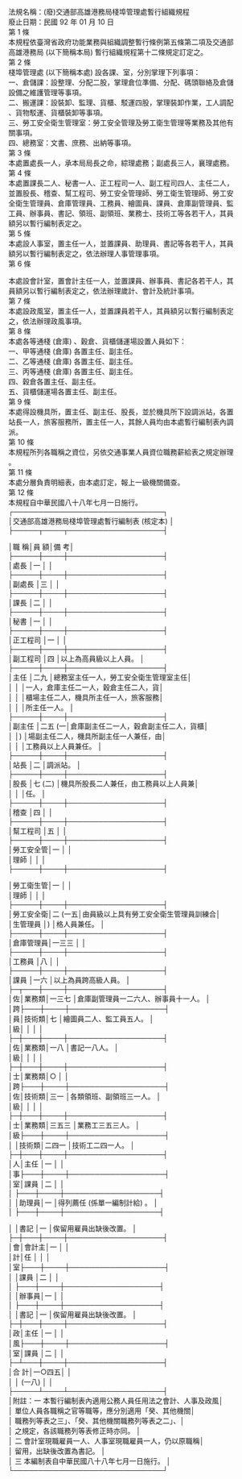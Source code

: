 法規名稱：(廢)交通部高雄港務局棧埠管理處暫行組織規程  
廢止日期：民國 92 年 01 月 10 日  
第 1 條  
本規程依臺灣省政府功能業務與組織調整暫行條例第五條第二項及交通部  
高雄港務局 (以下簡稱本局) 暫行組織規程第十二條規定訂定之。  
第 2 條  
棧埠管理處 (以下簡稱本處) 設各課、室，分別掌理下列事項：  
一、倉儲課：設整理、分配二股，掌理倉位準備、分配、碼頭聯絡及倉儲  
設備之維護管理等事項。  
二、搬運課：設裝卸、監理、貨櫃、駁運四股，掌理裝卸作業，工人調配  
、貨物駁運、貨櫃裝卸等事項。  
三、勞工安全衛生管理室：勞工安全管理及勞工衛生管理等業務及其他有  
關事項。  
四、總務室：文書、庶務、出納等事項。  
第 3 條  
本處置處長一人，承本局局長之命，綜理處務；副處長三人，襄理處務。  
第 4 條  
本處置課長二人、秘書一人、正工程司一人、副工程司四人、主任二人，  
並置股長、稽查、幫工程司、勞工安全管理師、勞工衛生管理師、勞工安  
全衛生管理員、倉庫管理員、工務員、繪圖員、課員、倉庫副管理員、監  
工員、辦事員、書記、領班、副領班、業務士、技術工等各若干人，其員  
額另以暫行編制表定之。  
第 5 條  
本處設人事室，置主任一人，並置課員、助理員、書記等各若干人，其員  
額另以暫行編制表定之，依法辦理人事管理事項。  
第 6 條  


本處設會計室，置會計主任一人，並置課員、辦事員、書記各若干人，其  
員額另以暫行編制表定之，依法辦理歲計、會計及統計事項。  
第 7 條  
本處設政風室，置主任一人，並置課員若干人，其員額另以暫行編制表定  
之，依法辦理政風事項。  
第 8 條  
本處各等通棧 (倉庫) 、穀倉、貨櫃儲運場設置人員如下：  
一、甲等通棧 (倉庫) 各置主任、副主任。  
二、乙等通棧 (倉庫) 各置主任、副主任。  
三、丙等通棧 (倉庫) 各置主任、副主任。  
四、穀倉各置主任、副主任。  
五、貨櫃儲運場各置主任、副主任。  
第 9 條  
本處得設機具所，置主任、副主任、股長，並於機具所下設調派站，各置  
站長一人，旅客服務所，置主任一人，其餘人員均由本處暫行編制表內調  
派。  
第 10 條  
本規程所列各職稱之資位，另依交通事業人員資位職務薪給表之規定辦理  
。  
第 11 條  
本處分層負責明細表，由本處訂定，報上一級機關備查。  
第 12 條  
本規程自中華民國八十八年七月一日施行。  
┌──────────────────────────────┐  
│交通部高雄港務局棧埠管理處暫行編制表 (核定本) │  
├─────┬────┬───────────────────┤  


│職 稱│員 額│備 考│  
├─────┼────┼───────────────────┤  
│處長 │一 │ │  
├─────┼────┼───────────────────┤  
│副處長 │三 │ │  
├─────┼────┼───────────────────┤  
│課長 │二 │ │  
├─────┼────┼───────────────────┤  
│秘書 │一 │ │  
├─────┼────┼───────────────────┤  
│正工程司 │一 │ │  
├─────┼────┼───────────────────┤  
│副工程司 │四 │以上為高員級以上人員。 │  
├─────┼────┼───────────────────┤  
│主任 │二九 │總務室主任一人，勞工安全衛生管理室主任│  
│ │ │一人，倉庫主任二一人，穀倉主任二人，貨│  
│ │ │櫃場主任二人，機具所主任一人，旅客服務│  
│ │ │所主任一人。 │  
├─────┼────┼───────────────────┤  
│副主任 │二五 (一│倉庫副主任二一人，穀倉副主任二人，貨櫃│  
│ │) │場副主任二人，機具所副主任一人兼任，由│  
│ │ │工務員以上人員兼任。 │  
├─────┼────┼───────────────────┤  
│站長 │二 │調派站。 │  
├─────┼────┼───────────────────┤  
│股長 │七 (二) │機具所股長二人兼任，由工務員以上人員兼│  
│ │ │任。 │  
├─────┼────┼───────────────────┤  
│稽查 │四 │ │  
├─────┼────┼───────────────────┤  
│幫工程司 │五 │ │  
├─────┼────┼───────────────────┤  
│勞工安全管│一 │ │  
│理師 │ │ │  
├─────┼────┼───────────────────┤  


│勞工衛生管│一 │ │  
│理師 │ │ │  
├─────┼────┼───────────────────┤  
│勞工安全衛│二 (一五│由員級以上具有勞工安全衛生管理員訓練合│  
│生管理員 │) │格人員兼任。 │  
├─────┼────┼───────────────────┤  
│倉庫管理員│一三三 │ │  
├─────┼────┼───────────────────┤  
│工務員 │八 │ │  
├─────┼────┼───────────────────┤  
│課員 │一六 │以上為員跨高級人員。 │  
├─┬───┼────┼───────────────────┤  
│佐│業務類│一三七 │倉庫副管理員一二六人、辦事員十一人。 │  
│跨├───┼────┼───────────────────┤  
│員│技術類│七 │繪圖員二人、監工員五人。 │  
│級│ │ │ │  
├─┼───┼────┼───────────────────┤  
│佐│業務類│一八 │書記一八人。 │  
│級│ │ │ │  
├─┼───┼────┼───────────────────┤  
│士│業務類│○ │ │  
│跨├───┼────┼───────────────────┤  
│佐│技術類│三一 │各類領班、副領班三一人。 │  
│級│ │ │ │  
├─┼───┼────┼───────────────────┤  
│士│業務類│三五三 │業務工三五三人。 │  
│級├───┼────┼───────────────────┤  
│ │技術類│二四一 │技術工二四一人。 │  
├─┼───┼────┼───────────────────┤  
│人│主任 │一 │ │  
│事├───┼────┼───────────────────┤  
│室│課員 │二 │ │  
│ ├───┼────┼───────────────────┤  
│ │助理員│一 │得列薦任 (係單一編制計給) 。 │  
│ ├───┼────┼───────────────────┤  


│ │書記 │一 │俟留用雇員出缺後改置。 │  
├─┼───┼────┼───────────────────┤  
│會│會計主│一 │ │  
│計│任 │ │ │  
│室├───┼────┼───────────────────┤  
│ │課員 │二 │ │  
│ ├───┼────┼───────────────────┤  
│ │辦事員│一 │ │  
│ ├───┼────┼───────────────────┤  
│ │書記 │一 │俟留用雇員出缺後改置。 │  
├─┼───┼────┼───────────────────┤  
│政│主任 │一 │ │  
│風├───┼────┼───────────────────┤  
│室│課員 │二 │ │  
├─┴───┼────┼───────────────────┤  
│合 計│一○四五│ │  
│ │ (一八) │ │  
├─────┴────┴───────────────────┤  
│附註：一 本暫行編制表內適用公務人員任用法之會計、人事及政風│  
│ 單位人員各職稱之官等職等，應分別適用「癸、其他機關│  
│ 職務列等表之三」、「癸、其他機關職務列等表之二」、│  
│ 之規定，各該職務列等表修正時亦同。 │  
│ 二 會計室現職雇員一人、人事室現職雇員一人，仍以原職稱│  
│ 留用，出缺後改置為書記。 │  
│ 三 本編制表自中華民國八十八年七月一日施行。 │  
└──────────────────────────────┘  


